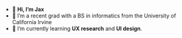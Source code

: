 - 👋 **Hi, I’m Jax**
- 🔭 I’m a recent grad with a BS in informatics from the University of California Irvine
- 🌱 I’m currently learning **UX research** and **UI design**.
